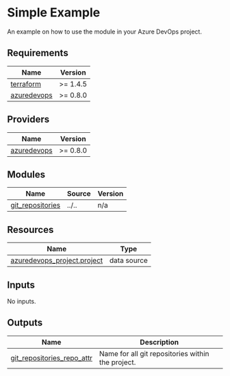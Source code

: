 # Simple Example

An example on how to use the module in your Azure DevOps project.

<!-- BEGIN_TF_DOCS -->
## Requirements

| Name | Version |
|------|---------|
| <a name="requirement_terraform"></a> [terraform](#requirement\_terraform) | >= 1.4.5 |
| <a name="requirement_azuredevops"></a> [azuredevops](#requirement\_azuredevops) | >= 0.8.0 |

## Providers

| Name | Version |
|------|---------|
| <a name="provider_azuredevops"></a> [azuredevops](#provider\_azuredevops) | >= 0.8.0 |

## Modules

| Name | Source | Version |
|------|--------|---------|
| <a name="module_git_repositories"></a> [git\_repositories](#module\_git\_repositories) | ../.. | n/a |

## Resources

| Name | Type |
|------|------|
| [azuredevops_project.project](https://registry.terraform.io/providers/microsoft/azuredevops/latest/docs/data-sources/project) | data source |

## Inputs

No inputs.

## Outputs

| Name | Description |
|------|-------------|
| <a name="output_git_repositories_repo_attr"></a> [git\_repositories\_repo\_attr](#output\_git\_repositories\_repo\_attr) | Name for all git repositories within the project. |
<!-- END_TF_DOCS -->
